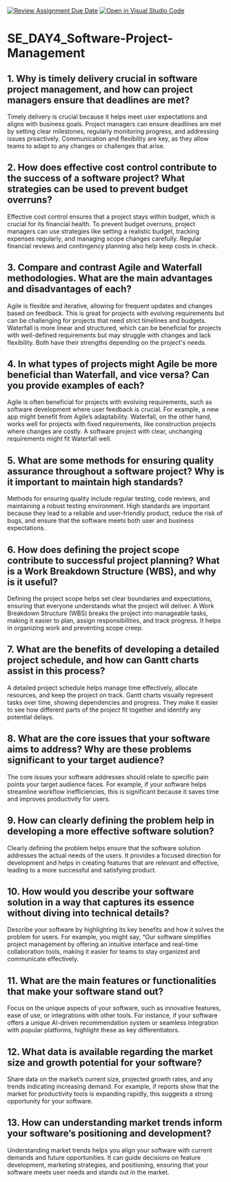 [![Review Assignment Due Date](https://classroom.github.com/assets/deadline-readme-button-22041afd0340ce965d47ae6ef1cefeee28c7c493a6346c4f15d667ab976d596c.svg)](https://classroom.github.com/a/9pw6JKcu)
[![Open in Visual Studio Code](https://classroom.github.com/assets/open-in-vscode-2e0aaae1b6195c2367325f4f02e2d04e9abb55f0b24a779b69b11b9e10269abc.svg)](https://classroom.github.com/online_ide?assignment_repo_id=15648024&assignment_repo_type=AssignmentRepo)
# SE_DAY4_Software-Project-Management
## 1. Why is timely delivery crucial in software project management, and how can project managers ensure that deadlines are met?
 Timely delivery is crucial because it helps meet user expectations and aligns with business goals. Project managers can ensure deadlines are met by setting clear milestones, regularly monitoring progress, and addressing issues proactively. Communication and flexibility are key, as they allow teams to adapt to any changes or challenges that arise.

## 2. How does effective cost control contribute to the success of a software project? What strategies can be used to prevent budget overruns?
 Effective cost control ensures that a project stays within budget, which is crucial for its financial health. To prevent budget overruns, project managers can use strategies like setting a realistic budget, tracking expenses regularly, and managing scope changes carefully. Regular financial reviews and contingency planning also help keep costs in check.

## 3. Compare and contrast Agile and Waterfall methodologies. What are the main advantages and disadvantages of each?
Agile is flexible and iterative, allowing for frequent updates and changes based on feedback. This is great for projects with evolving requirements but can be challenging for projects that need strict timelines and budgets. Waterfall is more linear and structured, which can be beneficial for projects with well-defined requirements but may struggle with changes and lack flexibility. Both have their strengths depending on the project's needs.

## 4. In what types of projects might Agile be more beneficial than Waterfall, and vice versa? Can you provide examples of each?
Agile is often beneficial for projects with evolving requirements, such as software development where user feedback is crucial. For example, a new app might benefit from Agile’s adaptability. Waterfall, on the other hand, works well for projects with fixed requirements, like construction projects where changes are costly. A software project with clear, unchanging requirements might fit Waterfall well.

## 5. What are some methods for ensuring quality assurance throughout a software project? Why is it important to maintain high standards?
 Methods for ensuring quality include regular testing, code reviews, and maintaining a robust testing environment. High standards are important because they lead to a reliable and user-friendly product, reduce the risk of bugs, and ensure that the software meets both user and business expectations.

## 6. How does defining the project scope contribute to successful project planning? What is a Work Breakdown Structure (WBS), and why is it useful?
 Defining the project scope helps set clear boundaries and expectations, ensuring that everyone understands what the project will deliver. A Work Breakdown Structure (WBS) breaks the project into manageable tasks, making it easier to plan, assign responsibilities, and track progress. It helps in organizing work and preventing scope creep.

## 7. What are the benefits of developing a detailed project schedule, and how can Gantt charts assist in this process?
A detailed project schedule helps manage time effectively, allocate resources, and keep the project on track. Gantt charts visually represent tasks over time, showing dependencies and progress. They make it easier to see how different parts of the project fit together and identify any potential delays.


## 8. What are the core issues that your software aims to address? Why are these problems significant to your target audience?
 The core issues your software addresses should relate to specific pain points your target audience faces. For example, if your software helps streamline workflow inefficiencies, this is significant because it saves time and improves productivity for users.

## 9. How can clearly defining the problem help in developing a more effective software solution?
Clearly defining the problem helps ensure that the software solution addresses the actual needs of the users. It provides a focused direction for development and helps in creating features that are relevant and effective, leading to a more successful and satisfying product.

## 10. How would you describe your software solution in a way that captures its essence without diving into technical details?
Describe your software by highlighting its key benefits and how it solves the problem for users. For example, you might say, “Our software simplifies project management by offering an intuitive interface and real-time collaboration tools, making it easier for teams to stay organized and communicate effectively.

## 11. What are the main features or functionalities that make your software stand out?
Focus on the unique aspects of your software, such as innovative features, ease of use, or integrations with other tools. For instance, if your software offers a unique AI-driven recommendation system or seamless integration with popular platforms, highlight these as key differentiators.


## 12. What data is available regarding the market size and growth potential for your software?
Share data on the market’s current size, projected growth rates, and any trends indicating increasing demand. For example, if reports show that the market for productivity tools is expanding rapidly, this suggests a strong opportunity for your software.

## 13. How can understanding market trends inform your software’s positioning and development?
Understanding market trends helps you align your software with current demands and future opportunities. It can guide decisions on feature development, marketing strategies, and positioning, ensuring that your software meets user needs and stands out in the market.






